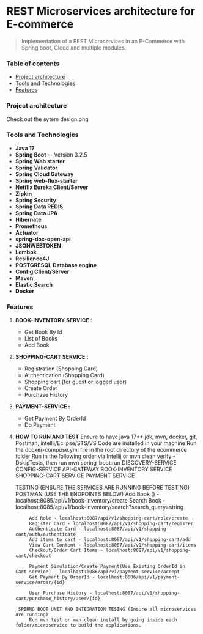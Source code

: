 # REST Microservices architecture for E-commerce

> Implementation of a REST Microservices in an E-Commerce with Spring boot, Cloud and multiple modules.                

### Table of contents

- [Project architecture](#Project-architecture)
- [Tools and Technologies](#technologies)
- [Features](#features)

### Project architecture
 Check out the sytem design.png

### Tools and Technologies

- **Java 17**
- **Spring Boot** -- Version 3.2.5 
- **Spring Web starter** 
- **Spring Validator** 
- **Spring Cloud Gateway** 
- **Spring web-flux-starter**  
- **Netflix Eureka Client/Server** 
- **Zipkin** 
- **Spring Security** 
- **Spring Data REDIS** 
- **Spring Data JPA** 
- **Hibernate**  
- **Prometheus**  
- **Actuator**  
- **spring-doc-open-api**  
- **JSONWEBTOKEN**  
- **Lombok**  
- **Resilience4J** 
- **POSTGRESQL Database engine** 
- **Config Client/Server** 
- **Maven**
- **Elastic Search**
- **Docker**

### Features

1. **BOOK-INVENTORY SERVICE :**

   - Get Book By Id
   - List of Books
   - Add Book

2. **SHOPPING-CART SERVICE** :

   - Registration (Shopping Card)
   - Authentication (Shopping Card)
   - Shopping cart (for guest or logged user)
   - Create Order
   - Purchase History
   
1. **PAYMENT-SERVICE :**

   - Get Payment By OrderId
   - Do Payment

3. **HOW TO RUN AND TEST**
    Ensure to have java 17** jdk, mvn, docker, git, Postman, intellij/Eclipse/STS/VS Code are installed in your machine
    Run the docker-compose.yml file in the root directory of the ecommerce folder
    Run in the following order via Intellij or mvn clean verify -DskipTests, then run mvn spring-boot:run
        DISCOVERY-SERVICE
        CONFIG-SERVICE
        API-GATEWAY
        BOOK-INVENTORY SERVICE
        SHOPPING-CART SERVICE
        PAYMENT SERVICE
    
    TESTING (ENSURE THE SERVICES ARE RUNNING BEFORE TESTING)
        POSTMAN (USE THE ENDPOINTS BELOW)
            Add Book () - localhost:8085/api/v1/book-inventory/create
            Search Book - localhost:8085/api/v1/book-inventory/search?search_query=string

            Add Role - localhost:8087/api/v1/shopping-cart/role/create
            Register Card - localhost:8087/api/v1/shopping-cart/register
            Authenticate Card - localhost:8087/api/v1/shopping-cart/auth/authenticate
            Add items to cart - localhost:8087/api/v1/shopping-cart/add
            View Cart Content - localhost:8087/api/v1/shopping-cart/items
            Checkout/Order Cart Items - localhost:8087/api/v1/shopping-cart/checkout

            Payment Simulation/Create Payment(Use Existing OrderId in Cart-service) - localhost:8086/api/v1/payment-service/accept
            Get Payment By OrderId - localhost:8086/api/v1/payment-service/order/{id}

            User Purchase History - localhost:8087/api/v1/shopping-cart/purchase_history/user/{id}

        SPIRNG BOOT UNIT AND INTEGRATION TESING (Ensure all microservices are running)
            Run mvn test or mvn clean install by going inside each folder/microservice to build the applications.


            

    






